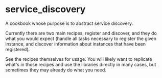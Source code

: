 # service_discovery

A cookbook whose purpose is to abstract service discovery.

Currently there are two main recipes, register and discover, and they do what
you would expect (handle all tasks necessary to register the given instance, and
discover information about instances that have been registered).

See the recipes themselves for usage.  You will likely want to replicate what's
in those recipes and use the libraries directly in many cases, but sometimes
they may already do what you need.
